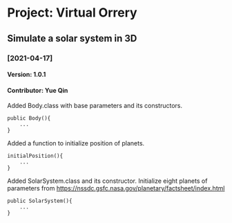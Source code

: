 # Project: Virtual Orrery
## Simulate a solar system in 3D

### [2021-04-17] 

#### Version: 1.0.1

#### Contributor: Yue Qin

Added Body.class with base parameters and its constructors.

    public Body(){
        ...
    }

Added a function to initialize position of planets.
        
    initialPosition(){
        ...
    }

Added SolarSystem.class and its constructor. Initialize eight planets
of parameters from https://nssdc.gsfc.nasa.gov/planetary/factsheet/index.html

    public SolarSystem(){
        ...
    }
